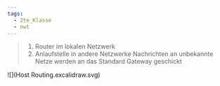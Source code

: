 ```yaml
---
tags:
  - 2te_Klasse
  - nwt
---
```


> 1. Router im lokalen Netzwerk
> 1. Anlaufstelle in andere Netzwerke
> Nachrichten an unbekannte Netze werden an das Standard Gateway geschickt 

![](Host Routing.excalidraw.svg)
